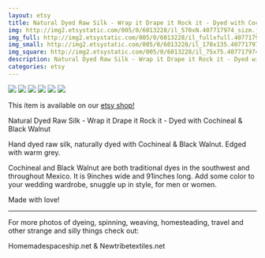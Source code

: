 ```yaml
---
layout: etsy
title: Natural Dyed Raw Silk - Wrap it Drape it Rock it - Dyed with Cochineal & Black Walnut 
img: http://img2.etsystatic.com/005/0/6013228/il_570xN.407717974_sizm.jpg
img_full: http://img2.etsystatic.com/005/0/6013228/il_fullxfull.407717974_sizm.jpg
img_small: http://img2.etsystatic.com/005/0/6013228/il_170x135.407717974_sizm.jpg
img_square: http://img2.etsystatic.com/005/0/6013228/il_75x75.407717974_sizm.jpg
description: Natural Dyed Raw Silk - Wrap it Drape it Rock it - Dyed with Cochineal & Black Walnut 
categories: etsy 
---
```

<img src="http://img2.etsystatic.com/005/0/6013228/il_570xN.407717974_sizm.jpg"/>

<img src="http://img2.etsystatic.com/005/0/6013228/il_570xN.407717974_sizm.jpg"/>

<img src="http://img2.etsystatic.com/002/0/6013228/il_570xN.407717970_4jjw.jpg"/>

<img src="http://img3.etsystatic.com/003/0/6013228/il_570xN.407719383_fmvj.jpg"/>

<img src="http://img1.etsystatic.com/008/0/6013228/il_570xN.407719389_myqo.jpg"/>

<img src="http://img1.etsystatic.com/003/0/6013228/il_570xN.407719393_ocws.jpg"/>



This item is available on our <a href="http://www.etsy.com/listing/118255303/natural-dyed-raw-silk-wrap-it-drape-it?utm_source=newtribetextilesjeky&utm_medium=api&utm_campaign=api">etsy shop!</a>

Natural Dyed Raw Silk - Wrap it Drape it Rock it - Dyed with Cochineal & Black Walnut

Hand dyed raw silk, naturally dyed with Cochineal & Black Walnut.
Edged with warm grey.

Cochineal and Black Walnut are both traditional dyes in the southwest and throughout Mexico.
It is 9inches wide and 91inches long. 
Add some color to your wedding wardrobe, snuggle up in style, for men or women.

Made with love!

____________________________________
For more photos of dyeing, spinning, weaving, homesteading, travel and other strange and silly things check out:

Homemadespaceship.net
&
Newtribetextiles.net

